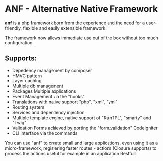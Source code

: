 # ANF - Alternative Native Framework #

**anf** is a php framework born from the experience and the need for a user-friendly, flexible and easily extensible framework.

The framework now allows immediate use out of the box without too much configuration.

## Supports: ##

* Depedency management by composer
* HMVC pattern
* Layer caching
* Multiple db management
* Packages Multiple applications
* Event Management via the "hooks"
* Translations with native support "php", "xml", "yml"
* Routing system
* Services and dependency injection
* Multiple template engine, native support of "RainTPL", "smarty" and "Twig"
* Validation Forms achieved by porting the "form_validation" CodeIgniter
* CLI interface via the commands

You can use "anf" to create small and large applications, even using it as a micro-framework, registering faster routes - actions (Closure supports) to process the actions useful for example in an application Restfull